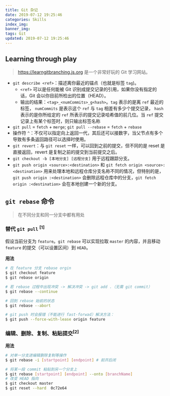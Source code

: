 ```yaml
---
title: Git 杂记
date: 2019-07-12 19:25:46
categories: Skills
index_img:
banner_img:
tags: Git
updated: 2019-07-12 19:25:46
---
```


## Learning through play

> https://learngitbranching.js.org 是一个非常好玩的 Git 学习网站。

- `git describe <ref>`：描述离你最近的锚点（也就是标签 `tag`)。
  - `<ref>` 可以是任何能被 Git 识别成提交记录的引用，如果你没有指定的话，Git 会以你目前所检出的位置（HEAD）。
  - 输出的结果：`<tag>_<numCommits>_g<hash>`。`tag` 表示的是离 `ref` 最近的标签， `numCommits` 是表示这个 `ref` 与 `tag` 相差有多少个提交记录， `hash` 表示的是你所给定的 `ref` 所表示的提交记录哈希值的前几位。当 `ref` 提交记录上有某个标签时，则只输出标签名称
- `git pull` = `fetch` + `merge`; `git pull --rebase` = `fetch` + `rebase`
- 操作符 `^`：不仅可以指定向上返回一代，其后还可以接数字，当父节点有多个导致有多条返回路径可以选择时使用。
- `git revert`：与 `git reset` 一样，可以回到之前的提交，但不同的是 reset 是直接返回，revert 是复制之前的提交到当前提交之后。
- `git checkout -b [本地分支] [远程分支]` 用于远程跟踪分支。
- `git push origin <source>:<destination>` 和 `git fetch origin <source>:<destination>` 用来处理本地和远程仓库分支名称不同的情况，但特别的是，`git push origin :<destination>` 会删除远程仓库中的分支，`git fetch origin :<destination>` 会在本地创建一个新的分支。

## `git rebase` 命令
> 在不同分支和同一分支中都有用处

### 替代 `git pull` <sup>[1]</sup>

假设当前分支为 `feature`。`git rebase` 可以实现拉取 `master` 的内容，并且移动 `feature` 的提交（可以设置区间）到 `HEAD`。 

**用法**

```bash
# 在 feature 分支 rebase orgin
$ git checkout feature  
$ git rebase origin 

# 若 rebase 过程中出现冲突 -> 解决冲突 -> git add .（无需 git commit）
$ git rebase --continue

# 回到 rebase 始前的状态
$ git rebase --abort

# git push 时会报错（不能进行 fast-forwad）解决方法：
$ git push --force-with-lease origin feature 
```

### 编辑、删除、复制、粘贴提交<sup>[2]</sup>

**用法**

```bash
# 对单一分支进编辑删除复制等操作
$ git rebase -i [startpoint] [endpoint] # 前开后闭

# 将某一段 commit 粘贴到另一个分支上
$ git rebase [startpoint] [endpoint] --onto [branchName]
# 改变 HEAD 指向
$ git checkout master
$ git reset --hard  0c72e64
```

